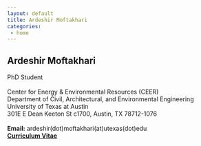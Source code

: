 ```yaml
---
layout: default
title: Ardeshir Moftakhari  
categories:
 - home
---
```


## Ardeshir Moftakhari
PhD Student <br />
  <br />
  Center for Energy & Environmental Resources (CEER) <br />
  Department of Civil, Architectural, and Environmental Engineering <br />
  University of Texas at Austin <br />
  301E E Dean Keeton St c1700, Austin, TX 78712-1076 <br />
  <br />
**Email:** ardeshir(dot)moftakhari(at)utexas(dot)edu
<br/>
[**Curriculum Vitae**](Ardi_CV.pdf) 

